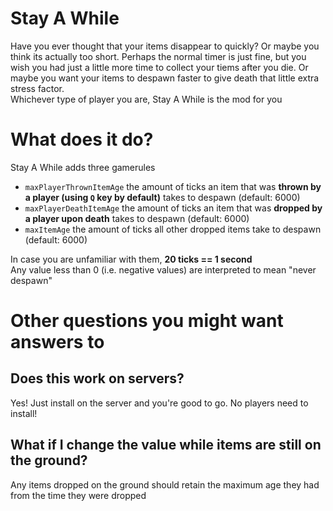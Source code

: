 # Stay A While
Have you ever thought that your items disappear to quickly? Or maybe you think its actually too short. Perhaps the normal timer is just fine, but you wish you had just a little more time to collect your tiems after you die. Or maybe you want your items to despawn faster to give death that little extra stress factor.  
Whichever type of player you are, Stay A While is the mod for you

# What does it do?
Stay A While adds three gamerules
* `maxPlayerThrownItemAge` the amount of ticks an item that was **thrown by a player (using `Q` key by default)** takes to despawn (default: 6000)
* `maxPlayerDeathItemAge` the amount of ticks an item that was **dropped by a player upon death** takes to despawn (default: 6000)
* `maxItemAge` the amount of ticks all other dropped items take to despawn (default: 6000)

In case you are unfamiliar with them, **20 ticks == 1 second**  
Any value less than 0 (i.e. negative values) are interpreted to mean "never despawn"

# Other questions you might want answers to
## Does this work on servers?
Yes! Just install on the server and you're good to go. No players need to install!

## What if I change the value while items are still on the ground?
Any items dropped on the ground should retain the maximum age they had from the time they were dropped